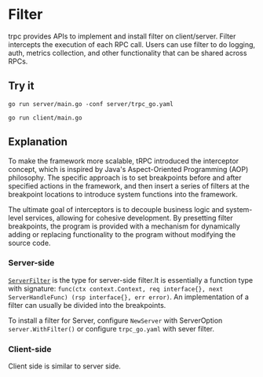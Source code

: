# Filter

trpc provides APIs to implement and install filter on client/server. Filter intercepts the execution of each RPC call.
Users can use filter to do logging, auth, metrics collection, and other functionality that can be shared across RPCs.

## Try it

```shell
go run server/main.go -conf server/trpc_go.yaml
```

```shell
go run client/main.go
```

## Explanation

To make the framework more scalable, tRPC introduced the interceptor concept, which is inspired by Java's
Aspect-Oriented Programming (AOP) philosophy.
The specific approach is to set breakpoints before and after specified actions in the framework,
and then insert a series of filters at the breakpoint locations to introduce system functions into the framework.

The ultimate goal of interceptors is to decouple business logic and system-level services, allowing for cohesive
development.
By presetting filter breakpoints, the program is provided with a mechanism for dynamically adding or replacing
functionality to the program without modifying the source code.

### Server-side

[`ServerFilter`](https://github.com/trpc-group/trpc-go/blob/main/filter/filter.go#L29) is the type for server-side
filter.It is essentially a function type with signature:
`func(ctx context.Context, req interface{}, next ServerHandleFunc) (rsp interface{}, err error)`. An implementation of a
filter can usually be divided into the breakpoints.

To install a filter for Server, configure `NewServer` with ServerOption `server.WithFilter()` or
configure `trpc_go.yaml` with sever filter.

### Client-side

Client side is similar to server side.


